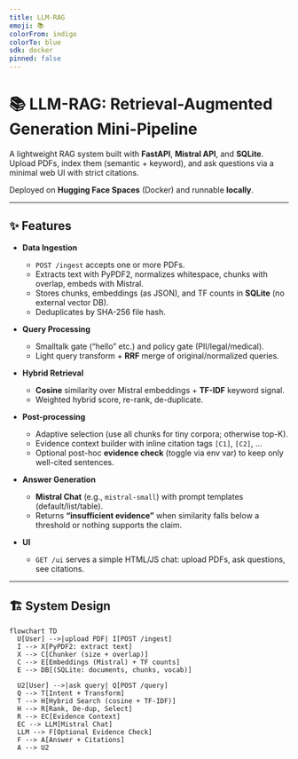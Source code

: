 ```yaml
---
title: LLM-RAG
emoji: 📚
colorFrom: indigo
colorTo: blue
sdk: docker
pinned: false
---
```


# 📚 LLM-RAG: Retrieval-Augmented Generation Mini-Pipeline

A lightweight RAG system built with **FastAPI**, **Mistral API**, and **SQLite**.  
Upload PDFs, index them (semantic + keyword), and ask questions via a minimal web UI with strict citations.

Deployed on **Hugging Face Spaces** (Docker) and runnable **locally**.

---

## ✨ Features

- **Data Ingestion**
  - `POST /ingest` accepts one or more PDFs.
  - Extracts text with PyPDF2, normalizes whitespace, chunks with overlap, embeds with Mistral.
  - Stores chunks, embeddings (as JSON), and TF counts in **SQLite** (no external vector DB).
  - Deduplicates by SHA-256 file hash.

- **Query Processing**
  - Smalltalk gate (“hello” etc.) and policy gate (PII/legal/medical).
  - Light query transform + **RRF** merge of original/normalized queries.

- **Hybrid Retrieval**
  - **Cosine** similarity over Mistral embeddings + **TF-IDF** keyword signal.
  - Weighted hybrid score, re-rank, de-duplicate.

- **Post-processing**
  - Adaptive selection (use all chunks for tiny corpora; otherwise top-K).
  - Evidence context builder with inline citation tags `[C1]`, `[C2]`, …
  - Optional post-hoc **evidence check** (toggle via env var) to keep only well-cited sentences.

- **Answer Generation**
  - **Mistral Chat** (e.g., `mistral-small`) with prompt templates (default/list/table).
  - Returns **“insufficient evidence”** when similarity falls below a threshold or nothing supports the claim.

- **UI**
  - `GET /ui` serves a simple HTML/JS chat: upload PDFs, ask questions, see citations.

---

## 🏗️ System Design

```mermaid
flowchart TD
  U[User] -->|upload PDF| I[POST /ingest]
  I --> X[PyPDF2: extract text]
  X --> C[Chunker (size + overlap)]
  C --> E[Embeddings (Mistral) + TF counts]
  E --> DB[(SQLite: documents, chunks, vocab)]

  U2[User] -->|ask query| Q[POST /query]
  Q --> T[Intent + Transform]
  T --> H[Hybrid Search (cosine + TF-IDF)]
  H --> R[Rank, De-dup, Select]
  R --> EC[Evidence Context]
  EC --> LLM[Mistral Chat]
  LLM --> F[Optional Evidence Check]
  F --> A[Answer + Citations]
  A --> U2

